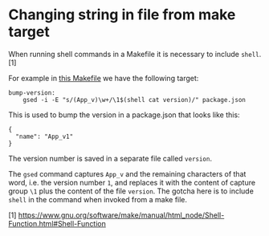 # Changing string in file from make target 

When running shell commands in a Makefile it is necessary to include `shell`.[1]


For example in [this Makefile](makefiles/1/Makefile) we have the following target:
```
bump-version:
	gsed -i -E "s/(App_v)\w+/\1$(shell cat version)/" package.json 
```

This is used to bump the version in a package.json that looks like this:
```
{
  "name": "App_v1"
}
```

The version number is saved in a separate file called `version`.

The `gsed` command captures `App_v` and the remaining characters of that word, i.e. the version number `1`, and replaces it with the content of capture group `\1` plus the content of the file `version`. The gotcha here is to include `shell` in the command when invoked from a make file.

[1] https://www.gnu.org/software/make/manual/html_node/Shell-Function.html#Shell-Function

